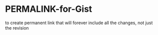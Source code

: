 # PERMALINK-for-Gist
to create permanent link that will forever include all the changes, not just the revision
